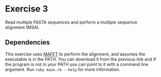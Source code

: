 # Exercise 3
Read multiple FASTA sequences and perform a multiple sequence alignment (MSA).

## Dependencies
This exercise uses [MAFFT](https://mafft.cbrc.jp/alignment/software) to perform the
alignment, and assumes the executable is in the PATH.  You can download it from the
previous link and if the program is not in your PATH you can point to it with a
command line argument. Run `ruby main.rb --help` for more information.
